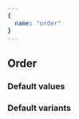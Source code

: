 ```yaml
---
{
  name: "order"
}
---
```


## Order

### Default values
<!-- defaults.values.start -->
<!-- defaults.values.end -->


### Default variants
<!-- defaults.variants.start -->
<!-- defaults.variants.end -->
